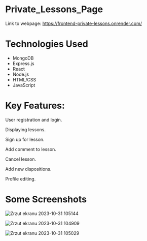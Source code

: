 # Private_Lessons_Page

Link to webpage: https://frontend-private-lessons.onrender.com/

# Technologies Used
- MongoDB
- Express.js
- React
- Node.js
- HTML/CSS
- JavaScript

# Key Features: 

User registration and login.

Displaying lessons.

Sign up for lesson.

Add comment to lesson.

Cancel lesson.

Add new dispositions.

Profile editing.

# Some Screenshots

![Zrzut ekranu 2023-10-31 105144](https://github.com/jakubolszanecki/Private_Lessons_Page/assets/116233896/6d5efec3-9d50-4086-b76f-86c5ed474f02)

![Zrzut ekranu 2023-10-31 104909](https://github.com/jakubolszanecki/Private_Lessons_Page/assets/116233896/78fbb2bd-6050-40fd-91bf-d865aef66bd8)

![Zrzut ekranu 2023-10-31 105029](https://github.com/jakubolszanecki/Private_Lessons_Page/assets/116233896/1a44bd9e-200d-4a06-a3e9-c73693189b88)


